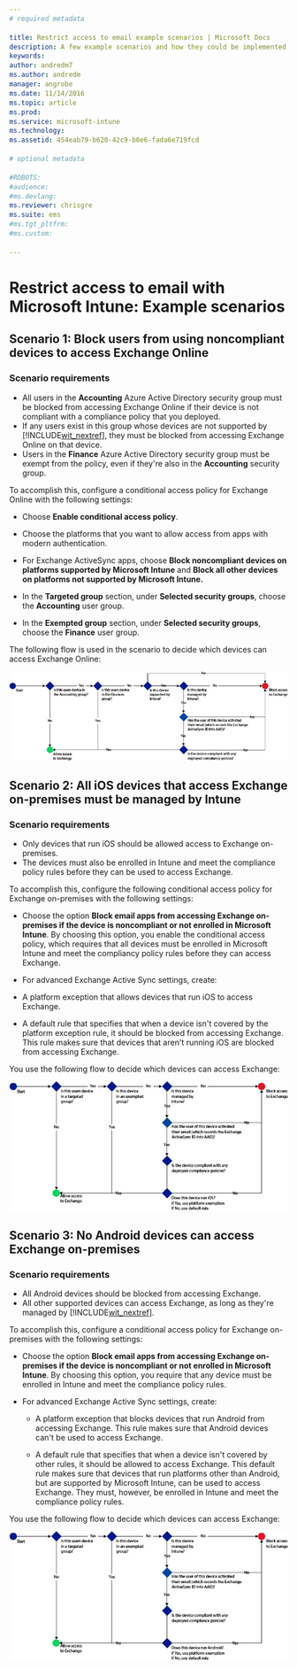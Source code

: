 ```yaml
---
# required metadata

title: Restrict access to email example scenarios | Microsoft Docs
description: A few example scenarios and how they could be implemented with conditional access.
keywords:
author: andredm7
ms.author: andredm
manager: angrobe
ms.date: 11/14/2016
ms.topic: article
ms.prod:
ms.service: microsoft-intune
ms.technology:
ms.assetid: 454eab79-b620-42c9-b8e6-fada6e719fcd

# optional metadata

#ROBOTS:
#audience:
#ms.devlang:
ms.reviewer: chrisgre
ms.suite: ems
#ms.tgt_pltfrm:
#ms.custom:

---
```


# Restrict access to email with Microsoft Intune: Example scenarios

## Scenario 1: Block users from using noncompliant devices to access Exchange Online
### Scenario requirements
- All users in the **Accounting** Azure Active Directory security group must be blocked from accessing Exchange Online if their device is not compliant with a compliance policy that you deployed.
- If any users exist in this group whose devices are not supported by [!INCLUDE[wit_nextref](../includes/wit_nextref_md.md)], they must be blocked from accessing Exchange Online on that device.
- Users in the **Finance** Azure Active Directory security group must be exempt from the policy, even if they're also in the **Accounting** security group.

To accomplish this, configure a conditional access policy for Exchange Online with the following settings:

- Choose **Enable conditional access policy**.

- Choose the platforms that you want to allow access from apps with modern authentication.
- For Exchange ActiveSync apps, choose **Block noncompliant devices on platforms supported by Microsoft Intune** and **Block all other devices on platforms not supported by Microsoft Intune.**
-   In the **Targeted group** section, under **Selected security groups**, choose the **Accounting** user group.

-   In the **Exempted group** section, under **Selected security groups**, choose the **Finance** user group.


The following flow is used in the scenario to decide which devices can access Exchange Online:

![Device access flow](./media/ConditionalAccess8-5.png)

## Scenario 2: All iOS devices that access Exchange on-premises must be managed by Intune
### Scenario requirements
- Only devices that run iOS should be allowed access to Exchange on-premises.
- The devices must also be enrolled in Intune and meet the compliance policy rules before they can be used to access Exchange.

To accomplish this, configure the following conditional access policy for Exchange on-premises with the following settings:

-   Choose the option **Block email apps from accessing Exchange on-premises if the device is noncompliant or not enrolled in Microsoft Intune**. By choosing this option, you enable the conditional access policy, which requires that all devices must be enrolled in Microsoft Intune and meet the compliancy policy rules before they can access Exchange.

-   For advanced Exchange Active Sync settings, create:

  -   A platform exception that allows devices that run iOS to access Exchange.   

  -   A default rule that specifies that when a device isn't covered by the platform exception rule, it should be blocked from accessing Exchange. This rule makes sure that devices that aren't running iOS are blocked from accessing Exchange.

You use the following flow to decide which devices can access Exchange:

![Device access flow](./media/ConditionalAccess8-3.png)

## Scenario 3: No Android devices can access Exchange on-premises
### Scenario requirements
- All Android devices should be blocked from accessing Exchange.
- All other supported devices can access Exchange, as long as they're managed by [!INCLUDE[wit_nextref](../includes/wit_nextref_md.md)].

To accomplish this, configure a conditional access policy for Exchange on-premises with the following settings:

-   Choose the option **Block email apps from accessing Exchange on-premises if the device is noncompliant or not enrolled in Microsoft Intune**. By choosing this option, you require that any device must be enrolled in Intune and meet the compliance policy rules.

- For advanced Exchange Active Sync settings, create:
  -   A platform exception that blocks devices that run Android from accessing Exchange. This rule makes sure that Android devices can't be used to access Exchange.

  -   A default rule that specifies that when a device isn't covered by other rules, it should be allowed to access Exchange. This default rule makes sure that devices that run platforms other than Android, but are supported by Microsoft Intune, can be used to access Exchange. They must, however, be enrolled in Intune and meet the compliance policy rules.

You use the following flow to decide which devices can access Exchange:

![Device access flow](./media/ConditionalAccess8-4.png)
